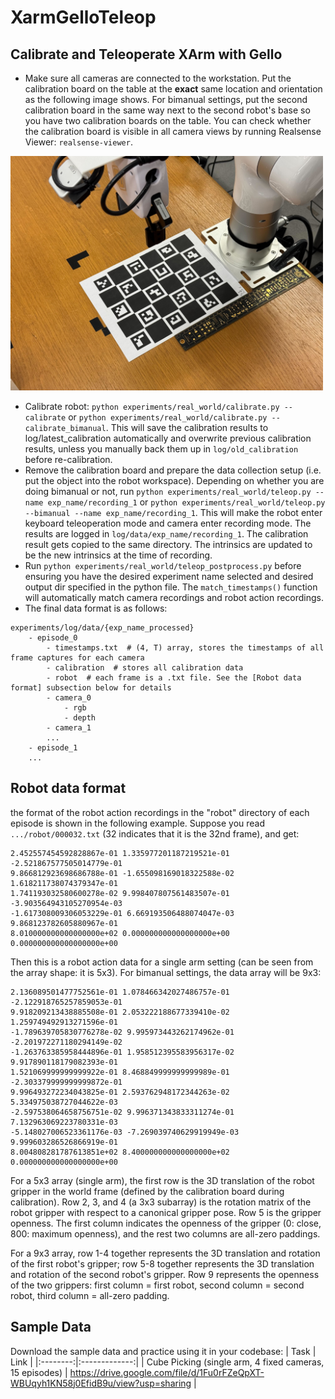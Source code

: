 # XarmGelloTeleop

## Calibrate and Teleoperate XArm with Gello

- Make sure all cameras are connected to the workstation. Put the calibration board on the table at the **exact** same location and orientation as the following image shows. For bimanual settings, put the second calibration board in the same way next to the second robot's base so you have two calibration boards on the table. You can check whether the calibration board is visible in all camera views by running Realsense Viewer: ```realsense-viewer```.
<img src="assets/calib.jpg" alt="drawing" width="500"/>

- Calibrate robot: ```python experiments/real_world/calibrate.py --calibrate``` or ```python experiments/real_world/calibrate.py --calibrate_bimanual```. This will save the calibration results to log/latest_calibration automatically and overwrite previous calibration results, unless you manually back them up in ```log/old_calibration``` before re-calibration.
- Remove the calibration board and prepare the data collection setup (i.e. put the object into the robot workspace). Depending on whether you are doing bimanual or not, run ```python experiments/real_world/teleop.py --name exp_name/recording_1``` or ```python experiments/real_world/teleop.py --bimanual --name exp_name/recording_1```. This will make the robot enter keyboard teleoperation mode and camera enter recording mode. The results are logged in ```log/data/exp_name/recording_1```. The calibration result gets copied to the same directory. The intrinsics are updated to be the new intrinsics at the time of recording.
- Run ```python experiments/real_world/teleop_postprocess.py``` before ensuring you have the desired experiment name selected and desired output dir specified in the python file. The ```match_timestamps()``` function will automatically match camera recordings and robot action recordings.
- The final data format is as follows:
```
experiments/log/data/{exp_name_processed}
    - episode_0
        - timestamps.txt  # (4, T) array, stores the timestamps of all frame captures for each camera
        - calibration  # stores all calibration data
        - robot  # each frame is a .txt file. See the [Robot data format] subsection below for details
        - camera_0
            - rgb
            - depth
        - camera_1
        ...
    - episode_1
    ...
```

## Robot data format
the format of the robot action recordings in the "robot" directory of each episode is shown in the following example. Suppose you read ```.../robot/000032.txt``` (32 indicates that it is the 32nd frame), and get:
```
2.452557454592828867e-01 1.335977201187219521e-01 -2.521867577505014779e-01
9.866812923698686788e-01 -1.655098169018322588e-02 1.618211738074379347e-01
1.741193032580600278e-02 9.998407807561483507e-01 -3.903564943105270954e-03
-1.617308009306053229e-01 6.669193506488074047e-03 9.868123782605880967e-01
8.010000000000000000e+02 0.000000000000000000e+00 0.000000000000000000e+00
```
Then this is a robot action data for a single arm setting (can be seen from the array shape: it is 5x3). For bimanual settings, the data array will be 9x3:
```
2.136089501477752561e-01 1.078466342027486757e-01 -2.122918765257859053e-01
9.918209213438885508e-01 2.053222188677339410e-02 1.259749492913271596e-01
-1.789639705830776278e-02 9.995973443262174962e-01 -2.201972271180294149e-02
-1.263763385958444896e-01 1.958512395583956317e-02 9.917890118179082393e-01
1.521069999999999922e-01 8.468849999999999989e-01 -2.303379999999999872e-01
9.996493272234043825e-01 2.593762948172344263e-02 5.334975038727044622e-03
-2.597538064658756751e-02 9.996371343833311274e-01 7.132963069223780331e-03
-5.148027006523361176e-03 -7.269039740629919949e-03 9.999603286526866919e-01
8.004808281787613851e+02 8.400000000000000000e+02 0.000000000000000000e+00
```
For a 5x3 array (single arm), the first row is the 3D translation of the robot gripper in the world frame (defined by the calibration board during calibration). Row 2, 3, and 4 (a 3x3 subarray) is the rotation matrix of the robot gripper with respect to a canonical gripper pose. Row 5 is the gripper openness. The first column indicates the openness of the gripper (0: close, 800: maximum openness), and the rest two columns are all-zero paddings.

For a 9x3 array, row 1-4 together represents the 3D translation and rotation of the first robot's gripper; row 5-8 together represents the 3D translation and rotation of the second robot's gripper. Row 9 represents the openness of the two grippers: first column = first robot, second column = second robot, third column = all-zero padding.

## Sample Data

Download the sample data and practice using it in your codebase:
|  Task  |     Link    |
|:--------:|:-------------:|
| Cube Picking (single arm, 4 fixed cameras, 15 episodes)     |      https://drive.google.com/file/d/1Fu0rFZeQpXT-WBUqyh1KN58j0EfidB9u/view?usp=sharing      |